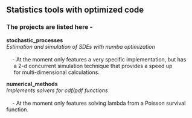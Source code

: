 ## Statistics tools with optimized code

### The projects are listed here -

   **stochastic_processes**<br>
   *Estimation and simulation of SDEs with numba optimization*<br><br>
   &nbsp;&nbsp;&nbsp;&nbsp;- At the moment only features a very specific implementation, but has<br>
   &nbsp;&nbsp;&nbsp;&nbsp;&nbsp;a 2-d concurrent simulation technique that provides a speed up<br>
   &nbsp;&nbsp;&nbsp;&nbsp;&nbsp;for multi-dimensional calculations.

   **numerical_methods**<br>
   *Implements solvers for cdf/pdf functions*<br><br>
   &nbsp;&nbsp;&nbsp;&nbsp;- At the moment only features solving lambda from a Poisson survival function.